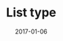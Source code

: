 ---
title: "List type"
linkTitle: "List type"
date: 2017-01-06
description: >
The List type controls how a list will be displayed to the user. The different list types are: Checklists, Risk analysis lists and Survey forms.
---
